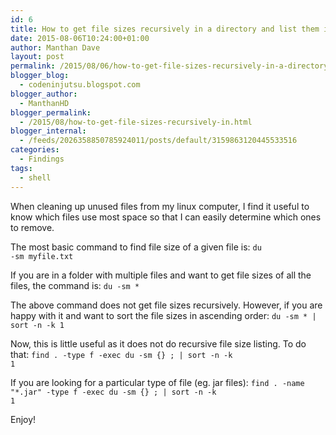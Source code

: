 ```yaml
---
id: 6
title: How to get file sizes recursively in a directory and list them in ascending order
date: 2015-08-06T10:24:00+01:00
author: Manthan Dave
layout: post
permalink: /2015/08/06/how-to-get-file-sizes-recursively-in-a-directory-and-list-them-in-ascending-order/
blogger_blog:
  - codeninjutsu.blogspot.com
blogger_author:
  - ManthanHD
blogger_permalink:
  - /2015/08/how-to-get-file-sizes-recursively-in.html
blogger_internal:
  - /feeds/2026358850785924011/posts/default/3159863120445533516
categories:
  - Findings
tags:
  - shell
---
```

When cleaning up unused files from my linux computer, I find it useful to know which files use most space so that I can easily determine which ones to remove.

The most basic command to find file size of a given file is:
<code>du -sm myfile.txt</code>
<!--more-->
If you are in a folder with multiple files and want to get file sizes of all the files, the command is:
<code>du -sm *</code>

The above command does not get file sizes recursively. However, if you are happy with it and want to sort the file sizes in ascending order:
<code>du -sm * | sort -n -k 1</code>

Now, this is little useful as it does not do recursive file size listing. To do that:
<code>find . -type f -exec du -sm {} \; | sort -n -k 1</code>

If you are looking for a particular type of file (eg. jar files):
<code>find . -name "*.jar" -type f -exec du -sm {} \; | sort -n -k 1</code>

Enjoy!